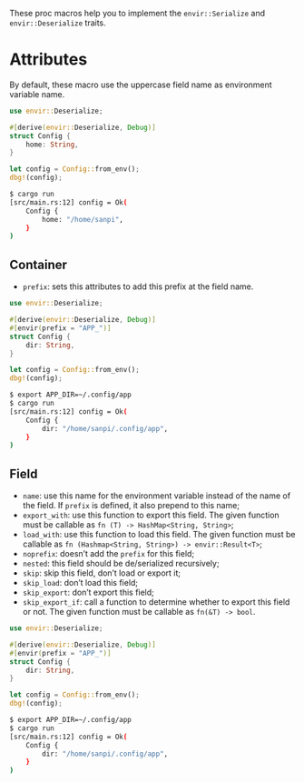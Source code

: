 These proc macros help you to implement the `envir::Serialize` and
`envir::Deserialize` traits.

# Attributes

By default, these macro use the uppercase field name as environment variable
name.

```rust
use envir::Deserialize;

#[derive(envir::Deserialize, Debug)]
struct Config {
    home: String,
}

let config = Config::from_env();
dbg!(config);
```

```bash
$ cargo run
[src/main.rs:12] config = Ok(
    Config {
        home: "/home/sanpi",
    }
)
```

## Container

- `prefix`: sets this attributes to add this prefix at the field name.

```rust
use envir::Deserialize;

#[derive(envir::Deserialize, Debug)]
#[envir(prefix = "APP_")]
struct Config {
    dir: String,
}

let config = Config::from_env();
dbg!(config);
```

```bash
$ export APP_DIR=~/.config/app
$ cargo run
[src/main.rs:12] config = Ok(
    Config {
        dir: "/home/sanpi/.config/app",
    }
)
```

## Field

- `name`: use this name for the environment variable instead of the name of the
  field. If `prefix` is defined, it also prepend to this name;
- `export_with`: use this function to export this field. The given function must
  be callable as `fn (T) -> HashMap<String, String>`;
- `load_with`: use this function to load this field. The given function must
  be callable as `fn (Hashmap<String, String>) -> envir::Result<T>`;
- `noprefix`: doesn’t add the `prefix` for this field;
- `nested`: this field should be de/serialized recursively;
- `skip`: skip this field, don’t load or export it;
- `skip_load`: don’t load this field;
- `skip_export`: don’t export this field;
- `skip_export_if`: call a function to determine whether to export this field or
  not. The given function must be callable as `fn(&T) -> bool`.

```rust
use envir::Deserialize;

#[derive(envir::Deserialize, Debug)]
#[envir(prefix = "APP_")]
struct Config {
    dir: String,
}

let config = Config::from_env();
dbg!(config);
```

```bash
$ export APP_DIR=~/.config/app
$ cargo run
[src/main.rs:12] config = Ok(
    Config {
        dir: "/home/sanpi/.config/app",
    }
)
```
